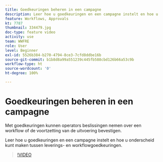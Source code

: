 ```yaml
---
title: Goedkeuringen beheren in een campagne
description: Leer hoe u goedkeuringen en een campagne instelt en hoe u onderscheid kunt maken tussen leverings- en workflowgoedkeuringen.
feature: Workflows, Approvals
kt: 7787
thumbnail: 334479.jpg
doc-type: feature video
activity: use
team: WWFRE
role: User
level: Beginner
exl-id: 5526b384-b270-4794-8ce3-7cfd8ddbe16b
source-git-commit: b1b8d8a99a551239c445fb588cbd126b66a53c9b
workflow-type: ht
source-wordcount: '0'
ht-degree: 100%

---
```


# Goedkeuringen beheren in een campagne

Met goedkeuringen kunnen operators beslissingen nemen over een workflow of de voortzetting van de uitvoering bevestigen.

Leer hoe u goedkeuringen en een campagne instelt en hoe u onderscheid kunt maken tussen leverings- en workflowgoedkeuringen.

>[!VIDEO](https://video.tv.adobe.com/v/334479?quality=12&learn=on)
